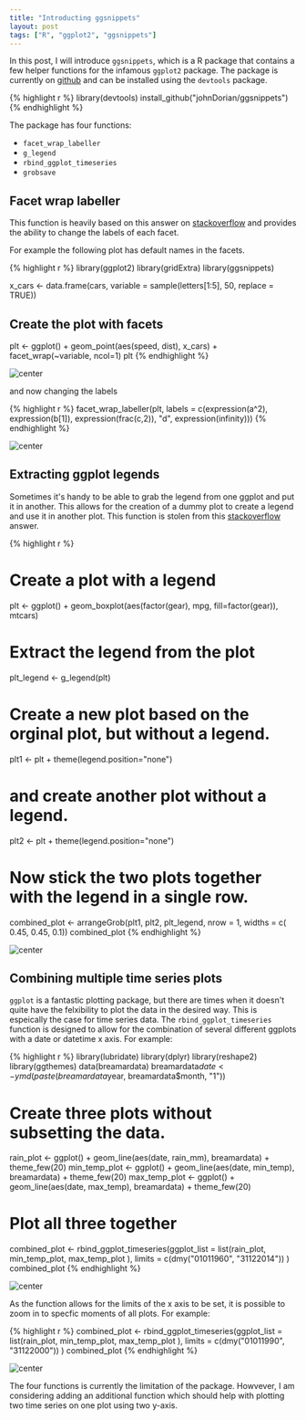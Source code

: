 ```yaml
---
title: "Introducting ggsnippets"
layout: post
tags: ["R", "ggplot2", "ggsnippets"]
---
```

 
In this post, I will introduce `ggsnippets`, which is a R package that contains a few helper functions for the infamous `ggplot2` package. The package is currently on [github](https://github.com/johnDorian/ggsnippets) and can be installed using the `devtools` package.
 

{% highlight r %}
library(devtools)
install_github("johnDorian/ggsnippets")
{% endhighlight %}
 
The package has four functions:
 
* `facet_wrap_labeller`
* `g_legend`
* `rbind_ggplot_timeseries`
* `grobsave`
 
## Facet wrap labeller
 
This function is heavily based on this answer on [stackoverflow](http://stackoverflow.com/questions/11979017) and provides the ability to change the labels of each facet.
 
For example the following plot has default names in the facets.
 

{% highlight r %}
library(ggplot2)
library(gridExtra)
library(ggsnippets)
 
x_cars <- data.frame(cars, variable = sample(letters[1:5],
                                             50,
                                             replace = TRUE))
## Create the plot with facets
plt <- ggplot() + geom_point(aes(speed, dist), x_cars) +
  facet_wrap(~variable, ncol=1)
plt
{% endhighlight %}

<img src="/figures/2015-04-02-ggsnippets/unnamed-chunk-2-1.png" title="center" alt="center" style="display: block; margin: auto;" />
 
and now changing the labels
 

{% highlight r %}
facet_wrap_labeller(plt, labels = c(expression(a^2),
                                    expression(b[1]),
                                    expression(frac(c,2)),
                                    "d",
                                    expression(infinity)))
{% endhighlight %}

<img src="/figures/2015-04-02-ggsnippets/unnamed-chunk-3-1.png" title="center" alt="center" style="display: block; margin: auto;" />
 
## Extracting ggplot legends
 
Sometimes it's handy to be able to grab the legend from one ggplot and put it in another. This allows for the creation of a dummy plot to create a legend and use it in another plot. This function is stolen from this [stackoverflow](http://stackoverflow.com/questions/11883844) answer.
 

{% highlight r %}
# Create a plot with a legend
plt <- ggplot() + 
  geom_boxplot(aes(factor(gear), mpg, fill=factor(gear)), mtcars)
# Extract the legend from the plot
plt_legend <- g_legend(plt)
# Create a new plot based on the orginal plot, but without a legend.
plt1 <- plt +  theme(legend.position="none")
# and create another plot without a legend.
plt2 <- plt +  theme(legend.position="none")
# Now stick the two plots together with the legend in a single row.
combined_plot <- arrangeGrob(plt1, plt2, plt_legend, nrow = 1, widths = c( 0.45, 0.45, 0.1))
combined_plot
{% endhighlight %}

<img src="/figures/2015-04-02-ggsnippets/unnamed-chunk-4-1.png" title="center" alt="center" style="display: block; margin: auto;" />
 
## Combining multiple time series plots 
 
`ggplot` is a fantastic plotting package, but there are times when it doesn't quite have the felxibility to plot the data in the desired way. This is espeically the case for time series data. The `rbind_ggplot_timeseries` function is designed to allow for the combination of several different ggplots with a date or datetime x axis. For example:
 
 

{% highlight r %}
library(lubridate)
library(dplyr)
library(reshape2)
library(ggthemes)
data(breamardata)
breamardata$date <- ymd(paste(breamardata$year, breamardata$month, "1"))
 
# Create three plots without subsetting the data.
rain_plot <- ggplot() + geom_line(aes(date, rain_mm), breamardata) + theme_few(20)
min_temp_plot <- ggplot() + geom_line(aes(date, min_temp), breamardata) + theme_few(20)
max_temp_plot <- ggplot() + geom_line(aes(date, max_temp), breamardata) + theme_few(20)
 
# Plot all three together
combined_plot <- rbind_ggplot_timeseries(ggplot_list = 
                                           list(rain_plot,
                                                min_temp_plot,
                                                max_temp_plot
                                                ),
                                         limits = c(dmy("01011960", "31122014"))
                                         )
combined_plot
{% endhighlight %}

<img src="/figures/2015-04-02-ggsnippets/unnamed-chunk-5-1.png" title="center" alt="center" style="display: block; margin: auto;" />
 
As the function allows for the limits of the x axis to be set, it is possible to zoom in to specfic moments of all plots. For example:
 

{% highlight r %}
combined_plot <- rbind_ggplot_timeseries(ggplot_list = 
                                           list(rain_plot,
                                                min_temp_plot,
                                                max_temp_plot
                                                ),
                                         limits = c(dmy("01011990", "31122000"))
                                         )
combined_plot
{% endhighlight %}

<img src="/figures/2015-04-02-ggsnippets/unnamed-chunk-6-1.png" title="center" alt="center" style="display: block; margin: auto;" />
 
The four functions is currently the limitation of the package. Howvever, I am considering adding an additional function which should help with plotting two time series on one plot using two y-axis. 
 
 
 
 
